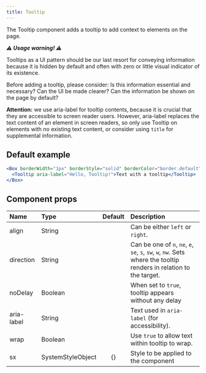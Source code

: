 ```yaml
---
title: Tooltip
---
```


The Tooltip component adds a tooltip to add context to elements on the page.

**_⚠️ Usage warning! ⚠️_**

Tooltips as a UI pattern should be our last resort for conveying information because it is hidden by default and often with zero or little visual indicator of its existence.

Before adding a tooltip, please consider: Is this information essential and necessary? Can the UI be made clearer? Can the information be shown on the page by default?

**Attention:** we use aria-label for tooltip contents, because it is crucial that they are accessible to screen reader users. However, aria-label replaces the text content of an element in screen readers, so only use Tooltip on elements with no existing text content, or consider using `title` for supplemental information.

## Default example

```jsx live
<Box borderWidth="1px" borderStyle="solid" borderColor="border.default" borderRadius={2} p={3}>
  <Tooltip aria-label="Hello, Tooltip!">Text with a tooltip</Tooltip>
</Box>
```

## Component props

| Name       | Type              | Default | Description                                                                                                         |
| :--------- | :---------------- | :-----: | :------------------------------------------------------------------------------------------------------------------ |
| align      | String            |         | Can be either `left` or `right`.                                                                                    |
| direction  | String            |         | Can be one of `n`, `ne`, `e`, `se`, `s`, `sw`, `w`, `nw`. Sets where the tooltip renders in relation to the target. |
| noDelay    | Boolean           |         | When set to `true`, tooltip appears without any delay                                                               |
| aria-label | String            |         | Text used in `aria-label` (for accessibility).                                                                      |
| wrap       | Boolean           |         | Use `true` to allow text within tooltip to wrap.                                                                    |
| sx         | SystemStyleObject |   {}    | Style to be applied to the component                                                                                |
